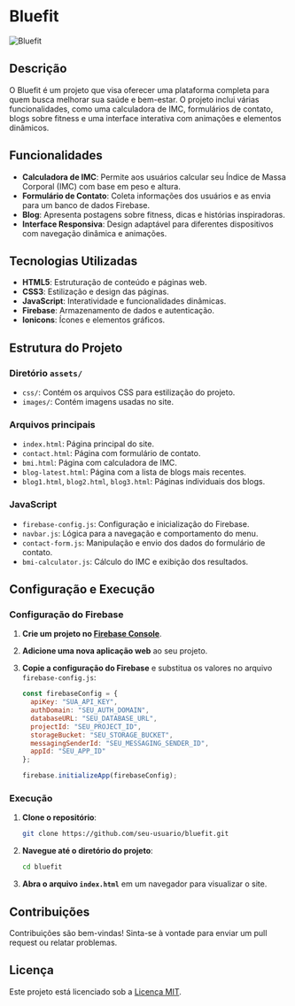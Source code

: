 # Bluefit

![Bluefit](https://github.com/user-attachments/assets/e529c5d6-2ced-453c-a339-d5d61024bd62)

## Descrição

O Bluefit é um projeto que visa oferecer uma plataforma completa para quem busca melhorar sua saúde e bem-estar. O projeto inclui várias funcionalidades, como uma calculadora de IMC, formulários de contato, blogs sobre fitness e uma interface interativa com animações e elementos dinâmicos.

## Funcionalidades

- **Calculadora de IMC**: Permite aos usuários calcular seu Índice de Massa Corporal (IMC) com base em peso e altura.
- **Formulário de Contato**: Coleta informações dos usuários e as envia para um banco de dados Firebase.
- **Blog**: Apresenta postagens sobre fitness, dicas e histórias inspiradoras.
- **Interface Responsiva**: Design adaptável para diferentes dispositivos com navegação dinâmica e animações.

## Tecnologias Utilizadas

- **HTML5**: Estruturação de conteúdo e páginas web.
- **CSS3**: Estilização e design das páginas.
- **JavaScript**: Interatividade e funcionalidades dinâmicas.
- **Firebase**: Armazenamento de dados e autenticação.
- **Ionicons**: Ícones e elementos gráficos.

## Estrutura do Projeto

### Diretório `assets/`

- `css/`: Contém os arquivos CSS para estilização do projeto.
- `images/`: Contém imagens usadas no site.

### Arquivos principais

- `index.html`: Página principal do site.
- `contact.html`: Página com formulário de contato.
- `bmi.html`: Página com calculadora de IMC.
- `blog-latest.html`: Página com a lista de blogs mais recentes.
- `blog1.html`, `blog2.html`, `blog3.html`: Páginas individuais dos blogs.

### JavaScript

- `firebase-config.js`: Configuração e inicialização do Firebase.
- `navbar.js`: Lógica para a navegação e comportamento do menu.
- `contact-form.js`: Manipulação e envio dos dados do formulário de contato.
- `bmi-calculator.js`: Cálculo do IMC e exibição dos resultados.

## Configuração e Execução

### Configuração do Firebase

1. **Crie um projeto no [Firebase Console](https://console.firebase.google.com/)**.
2. **Adicione uma nova aplicação web** ao seu projeto.
3. **Copie a configuração do Firebase** e substitua os valores no arquivo `firebase-config.js`:

   ```javascript
   const firebaseConfig = {
     apiKey: "SUA_API_KEY",
     authDomain: "SEU_AUTH_DOMAIN",
     databaseURL: "SEU_DATABASE_URL",
     projectId: "SEU_PROJECT_ID",
     storageBucket: "SEU_STORAGE_BUCKET",
     messagingSenderId: "SEU_MESSAGING_SENDER_ID",
     appId: "SEU_APP_ID"
   };

   firebase.initializeApp(firebaseConfig);
   ```

### Execução

1. **Clone o repositório**:
   ```bash
   git clone https://github.com/seu-usuario/bluefit.git
   ```
2. **Navegue até o diretório do projeto**:
   ```bash
   cd bluefit
   ```
3. **Abra o arquivo `index.html`** em um navegador para visualizar o site.

## Contribuições

Contribuições são bem-vindas! Sinta-se à vontade para enviar um pull request ou relatar problemas.

## Licença

Este projeto está licenciado sob a [Licença MIT](LICENSE).
